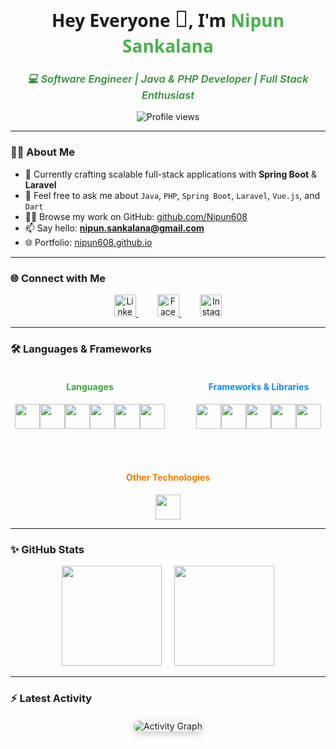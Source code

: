 <h1 align="center" style="font-weight: 900; font-family: 'Segoe UI', Tahoma, Geneva, Verdana, sans-serif;">
  Hey Everyone <span style="font-size: 1.3em;">👋</span>, I'm <span style="color:#4caf50;">Nipun Sankalana</span>
</h1>

<h3 align="center" style="color:#388e3c; font-style: italic; font-weight: 600;">
  💻 Software Engineer | Java & PHP Developer | Full Stack Enthusiast
</h3>

<p align="center">
  <img src="https://komarev.com/ghpvc/?username=nipun608&label=Profile%20views&color=0e75b6&style=flat" alt="Profile views" />
</p>

---

### 👨‍💻 About Me

- 🔭 Currently crafting scalable full-stack applications with **Spring Boot** & **Laravel**  
- 💬 Feel free to ask me about `Java`, `PHP`, `Spring Boot`, `Laravel`, `Vue.js`, and `Dart`  
- 👨‍💻 Browse my work on GitHub: [github.com/Nipun608](https://github.com/Nipun608)  
- 📫 Say hello: **nipun.sankalana@gmail.com**  
- 🌐 Portfolio: [nipun608.github.io](https://nipun608.github.io/)

---

### 🌐 Connect with Me

<p align="center" style="margin: 10px 0;">
  <a href="https://linkedin.com/in/nipun-sankalana" target="_blank" rel="noopener noreferrer" style="margin: 0 15px;">
    <img src="https://cdn.jsdelivr.net/gh/devicons/devicon/icons/linkedin/linkedin-original.svg" alt="LinkedIn" width="35" />
  </a>
  <a href="https://fb.com/nipun.sankalana" target="_blank" rel="noopener noreferrer" style="margin: 0 15px;">
    <img src="https://cdn.jsdelivr.net/gh/devicons/devicon/icons/facebook/facebook-original.svg" alt="Facebook" width="35" />
  </a>
  <a href="https://instagram.com/nipun.sankalana" target="_blank" rel="noopener noreferrer" style="margin: 0 15px;">
    <img src="https://cdn.jsdelivr.net/gh/devicons/devicon/icons/instagram/instagram-original-wordmark.svg
" alt="Instagram" width="35" />
  </a>
</p>

---

### 🛠️ Languages & Frameworks

<div align="center" style="display: flex; justify-content: center; gap: 50px; flex-wrap: wrap;">

  <div>
    <h4 style="color:#43a047;">Languages</h4>
    <p style="font-size: 0;">
      <img src="https://cdn.jsdelivr.net/gh/devicons/devicon/icons/java/java-original.svg" alt="Java" width="40" />&nbsp;
      <img src="https://cdn.jsdelivr.net/gh/devicons/devicon/icons/php/php-original.svg" alt="PHP" width="40" />&nbsp;
      <img src="https://cdn.jsdelivr.net/gh/devicons/devicon/icons/dart/dart-original.svg" alt="Dart" width="40" />&nbsp;
      <img src="https://cdn.jsdelivr.net/gh/devicons/devicon/icons/javascript/javascript-original.svg" alt="JavaScript" width="40" />&nbsp;
      <img src="https://cdn.jsdelivr.net/gh/devicons/devicon/icons/html5/html5-original.svg" alt="HTML5" width="40" />&nbsp;
      <img src="https://cdn.jsdelivr.net/gh/devicons/devicon/icons/mysql/mysql-original-wordmark.svg" alt="MySQL" width="40" />
    </p>
  </div>

  <div>
    <h4 style="color:#1e88e5;">Frameworks & Libraries</h4>
    <p style="font-size: 0;">
      <img src="https://cdn.jsdelivr.net/gh/devicons/devicon/icons/vuejs/vuejs-original.svg" alt="Vue.js" width="40" />&nbsp;
      <img src="https://cdn.jsdelivr.net/gh/devicons/devicon/icons/spring/spring-original.svg" alt="Spring Boot" width="40" />&nbsp;
      <img src="https://cdn.jsdelivr.net/gh/devicons/devicon/icons/laravel/laravel-original.svg" alt="Laravel" width="40" />&nbsp;
      <img src="https://reactnative.dev/img/header_logo.svg" alt="React Native" width="40" />&nbsp;
      <img src="https://cdn.jsdelivr.net/gh/devicons/devicon/icons/firebase/firebase-plain.svg" alt="Firebase" width="40" />
    </p>
  </div>

  <div>
    <h4 style="color:#f57c00;">Other Technologies</h4>
    <p style="font-size: 0;">
      <img src="https://cdn.jsdelivr.net/gh/devicons/devicon/icons/arduino/arduino-original.svg" alt="Arduino" width="40" />
    </p>
  </div>

</div>

---

### ✨ GitHub Stats

<p align="center" style="margin-top: 10px;">
  <img height="160" src="https://github-readme-stats.vercel.app/api?username=nipun608&show_icons=true&theme=radical&count_private=true" />
  &nbsp;&nbsp;&nbsp;
  <img height="160" src="https://github-readme-stats.vercel.app/api/top-langs/?username=nipun608&layout=compact&theme=radical" />
</p>

---

### ⚡ Latest Activity

<p align="center" style="margin-top: 20px;">
  <img src="https://github-readme-activity-graph.vercel.app/graph?username=nipun608&theme=react-dark&hide_border=true" alt="Activity Graph" style="border-radius: 10px; box-shadow: 0 4px 12px rgba(0,0,0,0.2);" />
</p>
